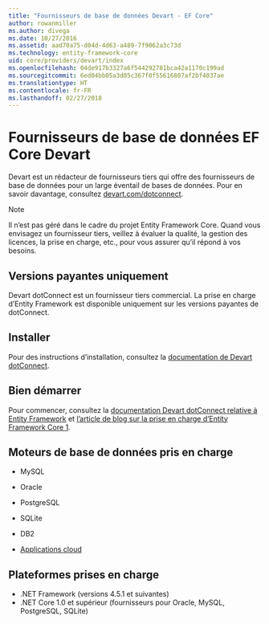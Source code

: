 ```yaml
---
title: "Fournisseurs de base de données Devart - EF Core"
author: rowanmiller
ms.author: divega
ms.date: 10/27/2016
ms.assetid: aad70a75-d04d-4d63-a489-7f9062a3c73d
ms.technology: entity-framework-core
uid: core/providers/devart/index
ms.openlocfilehash: 04de917b3327a6f544292781bca42a1170c199ad
ms.sourcegitcommit: 6ed04bb05a3d05c367f0f55616807af2bf4037ae
ms.translationtype: HT
ms.contentlocale: fr-FR
ms.lasthandoff: 02/27/2018
---
```

# <a name="devart-ef-core-database-providers"></a>Fournisseurs de base de données EF Core Devart

Devart est un rédacteur de fournisseurs tiers qui offre des fournisseurs de base de données pour un large éventail de bases de données. Pour en savoir davantage, consultez [devart.com/dotconnect](https://www.devart.com/dotconnect/).

> [!NOTE]  
> Il n’est pas géré dans le cadre du projet Entity Framework Core. Quand vous envisagez un fournisseur tiers, veillez à évaluer la qualité, la gestion des licences, la prise en charge, etc., pour vous assurer qu’il répond à vos besoins.

## <a name="paid-versions-only"></a>Versions payantes uniquement

Devart dotConnect est un fournisseur tiers commercial. La prise en charge d’Entity Framework est disponible uniquement sur les versions payantes de dotConnect.

## <a name="install"></a>Installer

Pour des instructions d’installation, consultez la [documentation de Devart dotConnect](https://www.devart.com/dotconnect/).

## <a name="get-started"></a>Bien démarrer

Pour commencer, consultez la [documentation Devart dotConnect relative à Entity Framework](https://www.devart.com/dotconnect/entityframework.html) et [l’article de blog sur la prise en charge d’Entity Framework Core 1](http://blog.devart.com/entity-framework-core-1-entity-framework-7-support.html).

## <a name="supported-database-engines"></a>Moteurs de base de données pris en charge

* MySQL

* Oracle

* PostgreSQL

* SQLite

* DB2

* [Applications cloud](https://www.devart.com/dotconnect/#cloud)

## <a name="supported-platforms"></a>Plateformes prises en charge

* .NET Framework (versions 4.5.1 et suivantes)
* .NET Core 1.0 et supérieur (fournisseurs pour Oracle, MySQL, PostgreSQL, SQLite)
